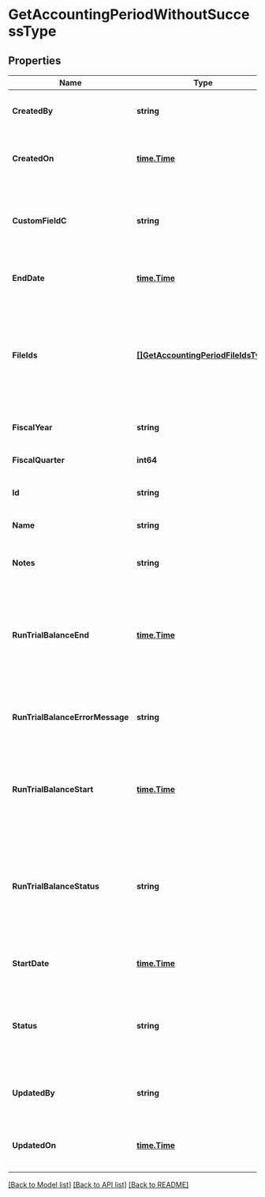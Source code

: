 # GetAccountingPeriodWithoutSuccessType

## Properties
Name | Type | Description | Notes
------------ | ------------- | ------------- | -------------
**CreatedBy** | **string** | ID of the user who created the accounting period.  | [optional] [default to null]
**CreatedOn** | [**time.Time**](time.Time.md) | Date and time when the accounting period was created.  | [optional] [default to null]
**CustomFieldC** | **string** | Any custom fields defined for this object. The custom field name is case-sensitive.  | [optional] [default to null]
**EndDate** | [**time.Time**](time.Time.md) | The end date of the accounting period.  | [optional] [default to null]
**FileIds** | [**[]GetAccountingPeriodFileIdsType**](GETAccountingPeriodFileIdsType.md) | File IDs of the reports available for the accounting period. You can retrieve the reports by specifying the file ID in a [Get Files](https://knowledgecenter.zuora.com/DC_Developers/REST_API/B_REST_API_reference/Get_Files) REST API call.  | [optional] [default to null]
**FiscalYear** | **string** | Fiscal year of the accounting period.  | [optional] [default to null]
**FiscalQuarter** | **int64** |  | [optional] [default to null]
**Id** | **string** | ID of the accounting period.  | [optional] [default to null]
**Name** | **string** | Name of the accounting period.  | [optional] [default to null]
**Notes** | **string** | Any optional notes about the accounting period.  | [optional] [default to null]
**RunTrialBalanceEnd** | [**time.Time**](time.Time.md) | Date and time that the trial balance was completed. If the trial balance status is &#x60;Pending&#x60;, &#x60;Processing&#x60;, or &#x60;Error&#x60;, this field is &#x60;null&#x60;.  | [optional] [default to null]
**RunTrialBalanceErrorMessage** | **string** | If trial balance status is Error, an error message is returned in this field.  | [optional] [default to null]
**RunTrialBalanceStart** | [**time.Time**](time.Time.md) | Date and time that the trial balance was run. If the trial balance status is &#x60;Pending&#x60;, this field is &#x60;null&#x60;.  | [optional] [default to null]
**RunTrialBalanceStatus** | **string** | Status of the trial balance for the accounting period. Possible values:  * &#x60;Pending&#x60; * &#x60;Processing&#x60; * &#x60;Completed&#x60; * &#x60;Error&#x60;  | [optional] [default to null]
**StartDate** | [**time.Time**](time.Time.md) | The start date of the accounting period.  | [optional] [default to null]
**Status** | **string** | Status of the accounting period. Possible values:  * &#x60;Open&#x60; * &#x60;PendingClose&#x60; * &#x60;Closed&#x60;  | [optional] [default to null]
**UpdatedBy** | **string** | D of the user who last updated the accounting period.  | [optional] [default to null]
**UpdatedOn** | [**time.Time**](time.Time.md) | Date and time when the accounting period was last updated.  | [optional] [default to null]

[[Back to Model list]](../README.md#documentation-for-models) [[Back to API list]](../README.md#documentation-for-api-endpoints) [[Back to README]](../README.md)


